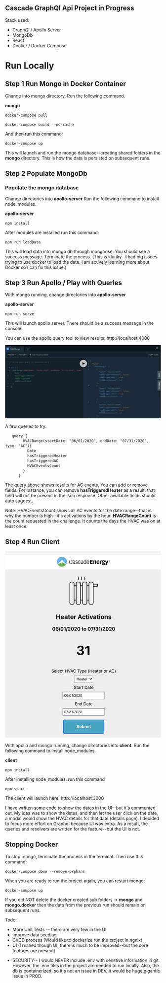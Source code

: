 ## Cascade GraphQl Api Project in Progress

Stack used:

- GraphQl / Apollo Server
- MongoDb
- React
- Docker / Docker Compose

# Run Locally

## Step 1 Run Mongo in Docker Container

Change into mongo directory. Run the following command.

**mongo**
```
docker-compose pull
```

```
docker-compose build --no-cache
```

And then run this command:

```
docker-compose up
```

This will launch and run the mongo database--creating shared folders in the **mongo** directory. This is how the data is persisted on subsequent runs.

## Step 2 Populate MongoDb

### Populate the mongo database

Change directories into **apollo-server**
Run the following command to install node_modules.

**apollo-server**

```
npm install
```

After modules are installed run this command:

```
npm run loadData
```

This will load data into mongo db through mongoose. You should see a success message. Terminate the process. (This is klunky--I had big issues trying to use docker to load the data. I am actively learning more about Docker so I can fix this issue.)

## Step 3 Run Apollo / Play with Queries

With mongo running, change directories into **apollo-server**

**apollo-server**

```
npm run serve
```

This will launch apollo server. There should be a success message in the console.

You can use the apollo query tool to view results:
http://localhost:4000

![Graphql](images/graphql.png)

A few queries to try:

```
   query {
        HVACRange(startDate: "06/01/2020", endDate: "07/31/2020", type: "AC"){
          Date
          hasTriggeredHeater
          hasTriggeredAC
          HVACEventsCount
        }
      }
```

The query above shows results for AC events. You can add or remove fields. For instance, you can remove **hasTriggeredHeater** as a result, that field will not be present in the json response. Other avialable fields should auto suggest.

Note: HVACEventsCount shows all AC events for the date range--that is why the number is high--it's activations by the hour. **HVACRangeCount** is the count requested in the challenge. It counts the days the HVAC was on at least once.

## Step 4 Run Client

![Cascade](images/cascade.png)

With apollo and mongo running, change directories into **client**. Run the following command to install node_modules.

**client**

```
npm install
```

After installing node_modules, run this command

```
npm start
```

The client will launch here:
http://localhost:3000

I have written some code to show the dates in the UI--but it's commented out. My idea was to show the dates, and then let the user click on the date, a modal would show the HVAC details for that date (details page). I decided to focus more effort on Graphql because UI was extra. As a result, the queries and resolvers are written for the feature--but the UI is not.

## Stopping Docker

To stop mongo, terminate the process in the terminal.
Then use this command:

```
docker-compose down --remove-orphans
```

When you are ready to run the project again, you can restart mongo:

```
docker-compose up
```

If you did NOT delete the docker created sub folders -> **mongo** and **mongo.docker** then the data from the previous run should remain on subsequent runs.

Todo:

- More Unit Tests -- there are very few in the UI
- Improve data seeding
- CI/CD process (Would like to dockerize run the project in ngnix)
- UI (I rushed though UI, there is much to be improved--but the core features are present)

* SECURITY-- I would NEVER include .env with senstive information in git. However, the .env files in the project are needed to run locally. Also, the db is containerized, so it's not an issue in DEV, it would be huge gigantic issue in PROD.
